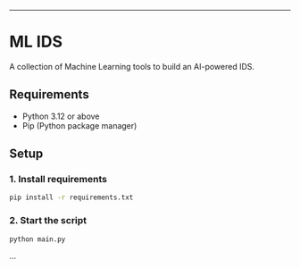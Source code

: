 ---

# ML IDS

A collection of Machine Learning tools to build an AI-powered IDS.

## Requirements

- Python 3.12 or above
- Pip (Python package manager)

## Setup

### 1. Install requirements

```sh
pip install -r requirements.txt
```

### 2. Start the script

```sh
python main.py
```

...